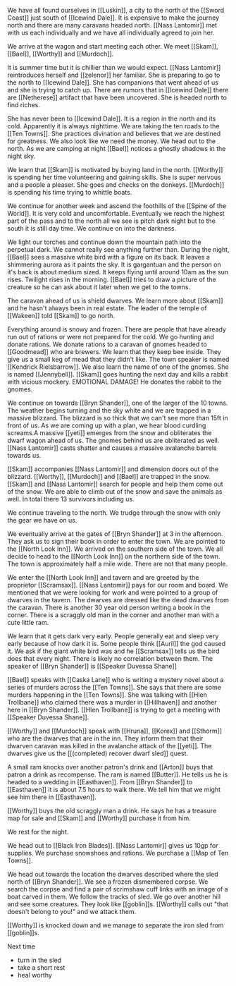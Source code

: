 We have all found ourselves in [[Luskin]], a city to the north of the [[Sword Coast]] just south of [[Icewind Dale]]. It is expensive to make the journey north and there are many caravans headed north. [[Nass Lantomir]] met with us each individually and we have all individually agreed to join her. 

We arrive at the wagon and start meeting each other. We meet [[Skam]], [[Bael]], [[Worthy]] and [[Murdoch]]. 

It is summer time but it is chillier than we would expect. [[Nass Lantomir]] reintroduces herself and [[zelenor]] her familiar. She is preparing to go to the north to [[Icewind Dale]]. She has companions that went ahead of us and she is trying to catch up. There are rumors that in [[Icewind Dale]] there are [[Netherese]] artifact that have been uncovered. She is headed north to find riches.

She has never been to [[Icewind Dale]]. It is a region in the north and its cold. Apparently it is always nighttime. We are taking the ten roads to the [[Ten Towns]]. She practices divination and believes that we are destined for greatness. We also look like we need the money. We head out to the north. As we are camping at night [[Bael]] notices a ghostly shadows in the night sky. 

We learn that [[Skam]] is motivated by buying land in the north. [[Worthy]] is spending her time volunteering and gaining skills. She is super nervous and a people a pleaser. She goes and checks on the donkeys. [[Murdoch]] is spending his time trying to whittle boats.

We continue for another week and ascend the foothills of the [[Spine of the World]]. It is very cold and uncomfortable. Eventually we reach the highest part of the pass and to the north all we see is pitch dark night but to the south it is still day time. We continue on into the darkness.

We light our torches and continue down the mountain path into the perpetual dark. We cannot really see anything further than. During the night, [[Bael]] sees a massive white bird with a figure on its back. It leaves a shimmering aurora as it paints the sky. It is gargantuan and the person on it's back is about medium sized. It keeps flying until around 10am as the sun rises. Twilight rises in the morning. [[Bael]] tries to draw a picture of the creature so he can ask about it later when we get to the towns.

The caravan ahead of us is shield dwarves. We learn more about [[Skam]] and he hasn't always been in real estate. The leader of the temple of [[Wakeen]] told [[Skam]] to go north. 

Everything around is snowy and frozen. There are people that have already run out of rations or were not prepared for the cold. We go hunting and donate rations. We donate rations to a caravan of gnomes headed to [[Goodmead]] who are brewers. We learn that they keep bee inside. They give us a small keg of mead that they didn't like. The town speaker is named [[Kendrick Rielsbarrow]]. We also learn the name of one of the gnomes. She is named [[Jennybell]]. [[Skam]] goes hunting the next day and kills a rabbit with vicious mockery. EMOTIONAL DAMAGE! He donates the rabbit to the gnomes.

We continue on towards [[Bryn Shander]], one of the larger of the 10 towns. The weather begins turning and the sky white and we are trapped in a massive blizzard. The blizzard is so thick that we can't see more than 15ft in front of us. As we are coming up with a plan, we hear blood curdling screams.A massive [[yeti]] emerges from the snow and obliterates the dwarf wagon ahead of us. The gnomes behind us are obliterated as well. [[Nass Lantomir]] casts shatter and causes a massive avalanche barrels towards us.

[[Skam]] accompanies [[Nass Lantomir]] and dimension doors out of the blizzard. [[Worthy]], [[Murdoch]] and [[Bael]] are trapped in the snow. [[Skam]] and [[Nass Lantomir]] search for people and help them come out of the snow. We are able to climb out of the snow and save the animals as well. In total there 13 survivors including us.

We continue traveling to the north. We trudge through the snow with only the gear we have on us.

We eventually arrive at the gates of [[Bryn Shander]] at 3 in the afternoon. They ask us to sign their book in order to enter the town. We are pointed to the [[North Look Inn]]. We arrived on the southern side of the town. We all decide to head to the [[North Look Inn]] on the northern side of the town. The town is approximately half a mile wide. There are not that many people.

We enter the [[North Look Inn]] and tavern and are greeted by the proprietor [[Scramsax]]. [[Nass Lantomir]] pays for our room and board. We mentioned that we were looking for work and were pointed to a group of dwarves in the tavern. The dwarves are dressed like the dead dwarves from the caravan. There is another 30 year old person writing a book in the corner. There is a scraggly old man in the corner and another man with a cute little ram.

We learn that it gets dark very early. People generally eat and sleep very early because of how dark it is. Some people think [[Auril]] the god caused it. We ask if the giant white bird was and he [[Scramsax]] tells us the bird does that every night. There is likely no correlation between them. The speaker of [[Bryn Shander]] is [[Speaker Duvessa Shane]]

[[Bael]] speaks with [[Caska Lane]] who is writing a mystery novel about a series of murders across the [[Ten Towns]]. She says that there are some murders happening in the [[Ten Towns]]. She was talking with [[Hlen Trollbane]] who claimed there was a murder in [[Hillhaven]] and another here in [[Bryn Shander]]. [[Hlen Trollbane]] is trying to get a meeting with [[Speaker Duvessa Shane]].

[[Worthy]] and [[Murdoch]] speak with [[Hruna]], [[Korex]] and [[Sthorm]] who are the dwarves that are in the inn. They inform them that their dwarven caravan was killed in the avalanche attack of the [[yeti]].  The dwarves give us the [[(completed) recover dwarf sled]] quest.

A small ram knocks over another patron's drink and [[Arton]] buys that patron a drink as recompense. The ram is named [[Butter]]. He tells us he is headed to a wedding in [[Easthaven]]. From [[Bryn Shander]] to [[Easthaven]] it is about 7.5 hours to walk there. We tell him that we might see him there in [[Easthaven]].

[[Worthy]] buys the old scraggly man a drink. He says he has a treasure map for sale and [[Skam]] and [[Worthy]] purchase it from him.

We rest for the night.

We head out to [[Black Iron Blades]]. [[Nass Lantomir]] gives us 10gp for supplies. We purchase snowshoes and rations. We purchase a [[Map of Ten Towns]].

We head out towards the location the dwarves described where the sled north of [[Bryn Shander]]. We see a frozen dismembered corpse. We search the corpse and find a pair of scrimshaw cuff links with an image of a boat carved in them. We follow the tracks of sled. We go over another hill and see some creatures. They look like [[goblin]]s. [[Worthy]] calls out "that doesn't belong to you!" and we attack them.

[[Worthy]] is knocked down and we manage to separate the iron sled from [[goblin]]s.

Next time
- turn in the sled
- take a short rest
- heal worthy